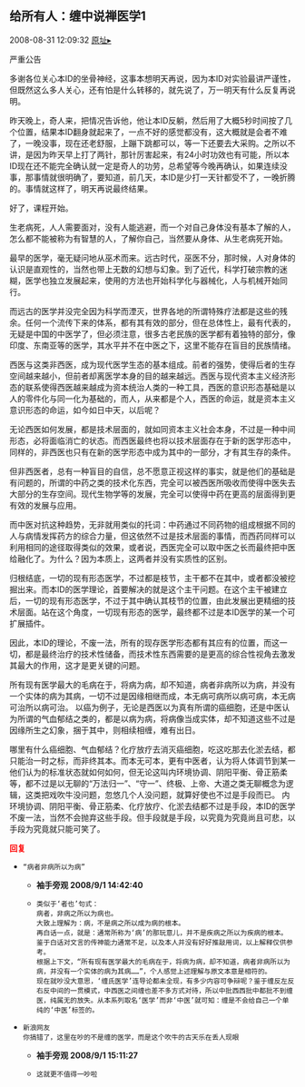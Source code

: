 ## 给所有人：缠中说禅医学1
2008-08-31 12:09:32
[原址▸](http://www.fxgan.com/chan_time/2008_07_12/1115.htm)



 严重公告
 
 多谢各位关心本ID的坐骨神经，这事本想明天再说，因为本ID对实验最讲严谨性，但既然这么多人关心，还有怕是什么转移的，就先说了，万一明天有什么反复再说明。
 
 昨天晚上，奇人来，把情况告诉他，他让本ID反躺，然后用了大概5秒时间按了几个位置，结果本ID翻身就起来了，一点不好的感觉都没有，这大概就是会者不难了，一晚没事，现在还老舒服，上蹦下跳都可以，等一下还要去大采购。之所以不讲，是因为昨天早上打了两针，那针厉害起来，有24小时功效也有可能，所以本ID现在还不能完全确认就一定是奇人的功劳，总希望等今晚再确认，如果连续没事，那事情就很明确了，要知道，前几天，本ID是少打一天针都受不了，一晚折腾的。事情就这样了，明天再说最终结果。
 
 好了，课程开始。
 
 
 生老病死，人人需要面对，没有人能逃避，而一个对自己身体没有基本了解的人，怎么都不能被称为有智慧的人，了解你自己，当然要从身体、从生老病死开始。
 
 最早的医学，毫无疑问地从巫术而来。远古时代，巫医不分，那时候，人对身体的认识是直观性的，当然也带上无数的幻想与幻象。到了近代，科学打破宗教的迷糊，医学也独立发展起来，使用的方法也开始科学化与器械化，人与机械开始同行。
 
 而远古的医学并没完全因为科学而湮灭，世界各地的所谓特殊疗法都是这些的残余。任何一个流传下来的体系，都有其有效的部分，但在总体性上，最有代表的，无疑是中国的中医学了，但必须注意，很多古老民族的医学都有着独特的部分，像印度、东南亚等的医学，其水平并不在中医之下，这里不能存在盲目的民族情绪。
 
 西医与这类非西医，成为现代医学生态的基本组成。前者的强势，使得后者的生存空间越来越小，但前者却离医学本身的目的越来越远。西医与现代资本主义经济形态的联系使得西医越来越成为资本统治人类的一种工具，西医的意识形态基础是以人的零件化与同一化为基础的，而人，从来都是个人，西医的命运，就是资本主义意识形态的命运，如今如日中天，以后呢？
 
 无论西医如何发展，都是技术层面的，就如同资本主义社会本身，不过是一种中间形态，必将面临消亡的状态。而西医最终也将以技术层面存在于新的医学形态中，同样的，非西医也只有在新的医学形态中成为其中的一部分，才有其生存的条件。
 
 但非西医者，总有一种盲目的自信，总不愿意正视这样的事实，就是他们的基础是有问题的，所谓的中药之类的技术化东西，完全可以被西医所吸收而使得中医失去大部分的生存空间。现代生物学等的发展，完全可以使得中药在更高的层面得到更有效的发展与应用。
 
 而中医对抗这种趋势，无非就用类似的托词：中药通过不同药物的组成根据不同的人与病情发挥药方的综合力量，但这依然不过是技术层面的事情，而西药同样可以利用相同的途径取得类似的效果，或者说，西医完全可以取中医之长而最终把中医给融化了。为什么？因为本质上，这两者并没有实质性的区别。
 
 归根结底，一切的现有形态医学，不过都是枝节，主干都不在其中，或者都没被挖掘出来。而本ID的医学理论，首要解决的就是这个主干问题。在这个主干被建立后，一切的现有形态医学，不过于其中确认其枝节的位置，由此发展出更精细的技术层面。站在这个角度，一切现有形态的医学，最终都不过是本ID医学的某一个可扩展插件。
 
 因此，本ID的理论，不废一法，所有的现存医学形态都有其应有的位置，而这一切，都是最终治疗的技术性储备，而技术性东西需要的是更高的综合性视角去激发其最大的作用，这才是更关键的问题。
 
 所有现有医学最大的毛病在于，将病为病，却不知道，病者非病所以为病，并没有一个实体的病为其病，一切不过是因缘相继而成，本无病可病所以病可病，本无病可治所以病可治。
 以癌为例子，无论是西医以为真有所谓的癌细胞，还是中医认为所谓的气血郁结之类的，都是以病为病，将病像当成实体，却不知道这些不过是因缘所生之幻象，捆于其中，则相续相缠，难有出日。
 
 哪里有什么癌细胞、气血郁结？化疗放疗去消灭癌细胞，吃这吃那去化淤去结，都只能治一时之标，而非终其本。而本无可本，更有中医者，认为将人体调节到某一他们认为的标准状态就如何如何，但无论这叫内环境协调、阴阳平衡、骨正筋柔等，都不过是以无聊的“万法归一”、“守一”、终极、上帝、大道之类无聊概念为逻辑，这类把戏吹牛没问题，忽悠几个人没问题，就算好使也不过是手段而已。
 内环境协调、阴阳平衡、骨正筋柔、化疗放疗、化淤去结都不过是手段，本ID的医学不废一法，当然不会抛弃这些手段。但手段就是手段，以究竟为究竟尚且可悲，以手段为究竟就只能可笑了。





<font color='red'>**回复**</font>


- ```
  “病者非病所以为病”
  ```
   - **袖手旁观 2008/9/1 14:42:40**
   - ```
     类似于‘者也’句式：
     病者，非病之所以为病也。
     大致上理解为：病，不是病之所以成为病的根本。
     再白话一点，就是：通常所称为‘病’的那玩意儿，并不是疾病之所以为疾病的根本。
     鉴于白话对文言的传神能力通常不足，以及本人并没有好好推敲用词，以上解释仅供参考。
     根据上下文，“所有现有医学最大的毛病在于，将病为病，却不知道，病者非病所以为病，并没有一个实体的病为其病……”，个人感觉上述理解与原文本意是相符的。
     现在就吵没大意思，‘缠氏医学’连导论都未全现，有多少内容可争辩呢？鉴于缠反左反右反中间的一贯模式，中西医之间缠也差不多方式对待，所以中批西西批中都批不到缠医，纯属无的放失。从本系列取名‘医学’而非‘中医’就可知：缠是不会给自己一个单纯的‘中医’标签的。
     ```
- ```
  新浪网友
  你搞错了，这里在吵的不是缠的医学，而是这个吹牛的古天乐在丢人现眼
  ```
   - **袖手旁观 2008/9/1 15:11:27**
   - ```
     这就更不值得一吵啦
     ```
